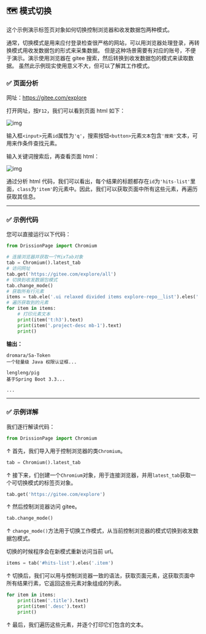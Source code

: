 ## 🗺️ 模式切换

这个示例演示标签页对象如何切换控制浏览器和收发数据包两种模式。

通常，切换模式是用来应付登录检查很严格的网站，可以用浏览器处理登录，再转换模式用收发数据包的形式来采集数据。 但是这种场景需要有对应的账号，不便于演示。演示使用浏览器在 gitee 搜索，然后转换到收发数据包的模式来读取数据。 虽然此示例现实使用意义不大，但可以了解其工作模式。

### ✅️️ 页面分析

网址：https://gitee.com/explore

打开网址，按`F12`，我们可以看到页面 html 如下：

![img](https://drissionpage.cn/assets/images/change1-bac86dfcdb35ce852aaa00390c5100f1.png)

输入框`<input>`元素`id`属性为`'q'`，搜索按钮`<button>`元素`文本`包含`'搜索'`文本，可用来作条件查找元素。

输入关键词搜索后，再查看页面 html：

![img](https://drissionpage.cn/assets/images/change2-5177047ea61c4c245d44736eeb34d8fd.png)

通过分析 html 代码，我们可以看出，每个结果的标题都存在`id`为`'hits-list'`里面，`class`为`'item'`的元素中。因此，我们可以获取页面中所有这些元素，再遍历获取其信息。

------

### ✅️️ 示例代码

您可以直接运行以下代码：

```python
from DrissionPage import Chromium

# 连接浏览器并获取一个MixTab对象
tab = Chromium().latest_tab
# 访问网址
tab.get('https://gitee.com/explore/all')
# 切换到收发数据包模式
tab.change_mode()
# 获取所有行元素
items = tab.ele('.ui relaxed divided items explore-repo__list').eles('.item')
# 遍历获取到的元素
for item in items:
    # 打印元素文本
    print(item('t:h3').text)
    print(item('.project-desc mb-1').text)
    print()
```

**输出：**

```shell
dromara/Sa-Token
一个轻量级 Java 权限认证框...

lengleng/pig
基于Spring Boot 3.3...

...
```



------

### ✅️️ 示例详解

我们逐行解读代码：

```python
from DrissionPage import Chromium
```

↑ 首先，我们导入用于控制浏览器的类`Chromium`。

```python
tab = Chromium().latest_tab
```

↑ 接下来，们创建一个`Chromium`对象，用于连接浏览器，并用`latest_tab`获取一个可切换模式的标签页对象。

```python
tab.get('https://gitee.com/explore')
```

↑ 然后控制浏览器访问 gitee。

```python
tab.change_mode()
```

↑ `change_mode()`方法用于切换工作模式，从当前控制浏览器的模式切换到收发数据包模式。

切换的时候程序会在新模式重新访问当前 url。

```python
items = tab('#hits-list').eles('.item')
```

↑ 切换后，我们可以用与控制浏览器一致的语法，获取页面元素，这获取页面中所有结果行素，它返回这些元素对象组成的列表。

```python
for item in items:
    print(item('.title').text)
    print(item('.desc').text)
    print()
```

↑ 最后，我们遍历这些元素，并逐个打印它们包含的文本。


